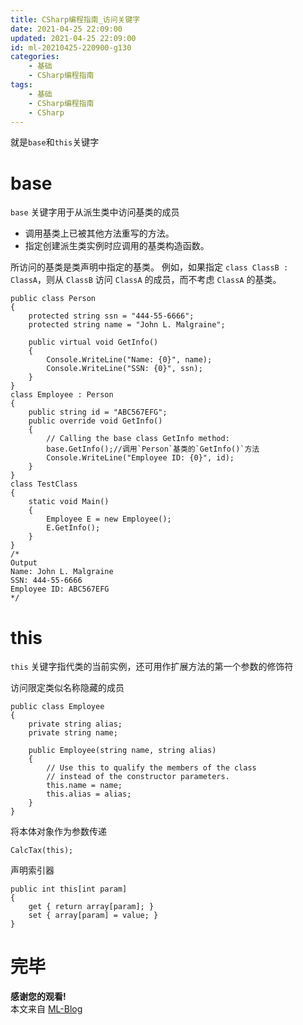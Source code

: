 ```yaml
---
title: CSharp编程指南_访问关键字
date: 2021-04-25 22:09:00
updated: 2021-04-25 22:09:00
id: ml-20210425-220900-g130
categories:
	- 基础
	- CSharp编程指南
tags: 
	- 基础
	- CSharp编程指南
	- CSharp
---
```


就是`base`和`this`关键字

<!--more-->

# base

`base` 关键字用于从派生类中访问基类的成员
* 调用基类上已被其他方法重写的方法。
* 指定创建派生类实例时应调用的基类构造函数。

所访问的基类是类声明中指定的基类。 例如，如果指定 `class ClassB : ClassA`，则从 `ClassB` 访问 `ClassA` 的成员，而不考虑 `ClassA` 的基类。

```CSharp
public class Person
{
    protected string ssn = "444-55-6666";
    protected string name = "John L. Malgraine";

    public virtual void GetInfo()
    {
        Console.WriteLine("Name: {0}", name);
        Console.WriteLine("SSN: {0}", ssn);
    }
}
class Employee : Person
{
    public string id = "ABC567EFG";
    public override void GetInfo()
    {
        // Calling the base class GetInfo method:
        base.GetInfo();//调用`Person`基类的`GetInfo()`方法
        Console.WriteLine("Employee ID: {0}", id);
    }
}
class TestClass
{
    static void Main()
    {
        Employee E = new Employee();
        E.GetInfo();
    }
}
/*
Output
Name: John L. Malgraine
SSN: 444-55-6666
Employee ID: ABC567EFG
*/
```

# this

`this` 关键字指代类的当前实例，还可用作扩展方法的第一个参数的修饰符

访问限定类似名称隐藏的成员
```CSharp
public class Employee
{
    private string alias;
    private string name;

    public Employee(string name, string alias)
    {
        // Use this to qualify the members of the class
        // instead of the constructor parameters.
        this.name = name;
        this.alias = alias;
    }
}
```

将本体对象作为参数传递
```CSharp
CalcTax(this);
```

声明索引器
```CSharp
public int this[int param]
{
    get { return array[param]; }
    set { array[param] = value; }
}
```

# 完毕

**感谢您的观看!**  
本文来自 [ML-Blog][ML-Blog_Link]

<!-- 图片 -->

<!-- 链接 -->

<!-- 水印 -->
[ML-Blog_Link]:https://userminghaoli.github.io/ "我的博客"

